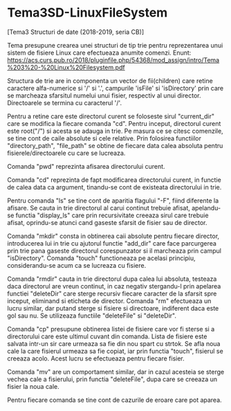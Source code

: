 # Tema3SD-LinuxFileSystem
[Tema3 Structuri de date (2018-2019, seria CB)] 

Tema presupune crearea unei structuri de tip trie pentru reprezentarea unui sistem de fisiere Linux care efectueaza anumite comenzi. Enunt: https://acs.curs.pub.ro/2018/pluginfile.php/54368/mod_assign/intro/Tema%203%20-%20Linux%20Filesystem.pdf





Structura de trie are in componenta un vector de fii(children) care retine
caractere alfa-numerice si '/' si '.', campurile 'isFile' si 'isDirectory' prin 
care se marcheaza sfarsitul numelui unui fisier, respectiv al unui director.
Directoarele se termina cu caracterul '/'.

Pentru a retine care este directorul curent se foloseste sirul "current_dir" 
care se modifica la fiecare comanda "cd".
Pentru inceput, directorul curent este root("/") si acesta se adauga in trie. Pe 
masura ce se citesc comenzile, se tine cont de caile absolute si cele relative. 
Prin folosirea functiilor "directory_path", "file_path" se obtine de 
fiecare data calea absoluta pentru fisierele/directoarele cu care se lucreaza.

Comanda "pwd" reprezinta afisarea directorului curent.

Comanda "cd" reprezinta de fapt modificarea directorului curent, in functie de calea 
data ca argument, tinandu-se cont de existeata directorului in trie.

Pentru comanda "ls" se tine cont de aparitia flagului "-F", fiind diferente la 
afisare. Se cauta in trie directorul al carui continut trebuie afisat, apelandu-se
functia "display_ls" care prin recursivitate creeaza sirul care trebuie afisat,
oprindu-se atunci cand gaseste sfarsit de fisier sau de director.

Comanda "mkdir" consta in obtinerea caii absolute pentru fiecare director, introducerea
lui in trie cu ajutorul functie "add_dir" care face parcurgerea prin trie pana gaseste 
directorul corespunzator si il marcheaza prin campul "isDirectory".
Comanda "touch" functioneaza pe acelasi principiu, considerandu-se acum ca se lucreaza
cu fisiere.

Comanda "rmdir" cauta in trie directorul dupa calea lui absoluta, testeaza daca directorul
are vreun continut, in caz negativ stergandu-l prin apelarea functiei "deleteDir" care sterge
recursiv fiecare caracter de la sfarsit spre inceput, eliminand si eticheta de director.
Comanda "rm" efectueaza un lucru similar, dar putand sterge si fisiere si directoare, 
indiferent daca este gol sau nu. Se utilizeaza functiile "deleteFile" si "deleteDir".


Comanda "cp" presupune obtinerea listei de fisiere care vor fi sterse si a directorului care
este ultimul cuvant din comanda. Lista de fisiere este salvata intr-un sir care urmeaza sa 
fie din nou spart cu strtok. Se afla noua cale la care fisierul urmeaza sa fie copiat, iar prin 
functia "touch", fisierul se creeaza acolo. Acest lucru se efectueaza pentru fiecare fisier.

Comanda "mv" are un comportament similar, dar in cazul acesteia se sterge vechea cale a 
fisierului, prin functia "deleteFile", dupa care se creeaza un fisier la noua cale.

Pentru fiecare comanda se tine cont de cazurile de eroare care pot aparea.
